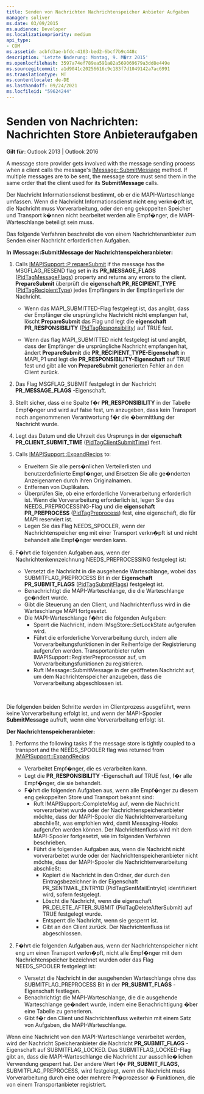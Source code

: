 ```yaml
---
title: Senden von Nachrichten Nachrichtenspeicher Anbieter Aufgaben
manager: soliver
ms.date: 03/09/2015
ms.audience: Developer
ms.localizationpriority: medium
api_type:
- COM
ms.assetid: acbfd3ae-bfdc-4103-bed2-6bcf7b9c448c
description: 'Letzte �nderung: Montag, 9. M�rz 2015'
ms.openlocfilehash: 3597a74ef789ea591a82a569069679a3dd8e449e
ms.sourcegitcommit: a1d9041c20256616c9c183f7d1049142a7ac6991
ms.translationtype: MT
ms.contentlocale: de-DE
ms.lasthandoff: 09/24/2021
ms.locfileid: "59624244"
---
```

# <a name="sending-messages-message-store-provider-tasks"></a>Senden von Nachrichten: Nachrichten Store Anbieteraufgaben

**Gilt für**: Outlook 2013 | Outlook 2016 
  
A message store provider gets involved with the message sending process when a client calls the message's [IMessage::SubmitMessage](imessage-submitmessage.md) method. If multiple messages are to be sent, the message store must send them in the same order that the client used for its **SubmitMessage** calls. 
  
Der Nachricht Informationsdienst bestimmt, ob er die MAPI-Warteschlange umfassen. Wenn die Nachricht Informationsdienst nicht eng verkn�pft ist, die Nachricht muss Vorverarbeitung, oder den eng gekoppelten Speicher und Transport k�nnen nicht bearbeitet werden alle Empf�nger, die MAPI-Warteschlange beteiligt sein muss. 
  
Das folgende Verfahren beschreibt die von einem Nachrichtenanbieter zum Senden einer Nachricht erforderlichen Aufgaben. 
  
**In IMessage::SubmitMessage der Nachrichtenspeicheranbieter:**
  
1. Calls [IMAPISupport::P repareSubmit](imapisupport-preparesubmit.md) if the message has the MSGFLAG_RESEND flag set in its **PR_MESSAGE_FLAGS** ([PidTagMessageFlags](pidtagmessageflags-canonical-property.md)) property and returns any errors to the client. **PrepareSubmit** überprüft die **eigenschaft PR_RECIPIENT_TYPE** ([PidTagRecipientType](pidtagrecipienttype-canonical-property.md)) jedes Empfängers in der Empfängerliste der Nachricht.
    
   - Wenn das MAPI_SUBMITTED-Flag festgelegt ist, das angibt, dass der Empfänger die ursprüngliche Nachricht nicht empfangen hat, löscht **PrepareSubmit** das Flag und legt die **eigenschaft PR_RESPONSIBILITY** ([PidTagResponsibility](pidtagresponsibility-canonical-property.md)) auf TRUE fest. 
    
   - Wenn das flag MAPI_SUBMITTED nicht festgelegt ist und angibt, dass der Empfänger die ursprüngliche Nachricht empfangen hat, ändert **PrepareSubmit** die **PR_RECIPIENT_TYPE-Eigenschaft** in MAPI_P1 und legt die **PR_RESPONSIBILITY-Eigenschaft** auf TRUE fest und gibt alle von **PrepareSubmit** generierten Fehler an den Client zurück. 
    
2. Das Flag MSGFLAG_SUBMIT festgelegt in der Nachricht **PR_MESSAGE_FLAGS** -Eigenschaft. 
    
3. Stellt sicher, dass eine Spalte f�r **PR_RESPONSIBILITY** in der Tabelle Empf�nger und wird auf false fest, um anzugeben, dass kein Transport noch angenommenen Verantwortung f�r die �bermittlung der Nachricht wurde. 
    
4. Legt das Datum und die Uhrzeit des Ursprungs in der **eigenschaft PR_CLIENT_SUBMIT_TIME** ([PidTagClientSubmitTime](pidtagclientsubmittime-canonical-property.md)) fest.
    
5. Calls [IMAPISupport::ExpandRecips](imapisupport-expandrecips.md) to: 
    
   - Erweitern Sie alle pers�nlichen Verteilerlisten und benutzerdefinierte Empf�nger, und Ersetzen Sie alle ge�nderten Anzeigenamen durch ihren Originalnamen.
   - Entfernen von Duplikaten.
   - Überprüfen Sie, ob eine erforderliche Vorverarbeitung erforderlich ist. Wenn die Vorverarbeitung erforderlich ist, legen Sie das NEEDS_PREPROCESSING-Flag und die **eigenschaft PR_PREPROCESS** ([PidTagPreprocess](pidtagpreprocess-canonical-property.md)) fest, eine eigenschaft, die für MAPI reserviert ist. 
   - Legen Sie das Flag NEEDS_SPOOLER, wenn der Nachrichtenspeicher eng mit einer Transport verkn�pft ist und nicht behandelt alle Empf�nger werden kann. 
    
6. F�hrt die folgenden Aufgaben aus, wenn der Nachrichtenkennzeichnung NEEDS_PREPROCESSING festgelegt ist:
    
   - Versetzt die Nachricht in die ausgehende Warteschlange, wobei das SUBMITFLAG_PREPROCESS Bit in der **Eigenschaft PR_SUBMIT_FLAGS** ([PidTagSubmitFlags](pidtagsubmitflags-canonical-property.md)) festgelegt ist.
   - Benachrichtigt die MAPI-Warteschlange, die die Warteschlange ge�ndert wurde.
   - Gibt die Steuerung an den Client, und Nachrichtenfluss wird in die Warteschlange MAPI fortgesetzt. 
   - Die MAPI-Warteschlange f�hrt die folgenden Aufgaben:
     - Sperrt die Nachricht, indem IMsgStore::SetLockState aufgerufen wird. 
     - Führt die erforderliche Vorverarbeitung durch, indem alle Vorverarbeitungsfunktionen in der Reihenfolge der Registrierung aufgerufen werden. Transportanbieter rufen IMAPISupport::RegisterPreprocessor auf, um Vorverarbeitungsfunktionen zu registrieren. 
     - Ruft IMessage::SubmitMessage in der geöffneten Nachricht auf, um dem Nachrichtenspeicher anzugeben, dass die Vorverarbeitung abgeschlossen ist.

<br/>

Die folgenden beiden Schritte werden im Clientprozess ausgeführt, wenn keine Vorverarbeitung erfolgt ist, und wenn der MAPI-Spooler **SubmitMessage** aufruft, wenn eine Vorverarbeitung erfolgt ist. 

**Der Nachrichtenspeicheranbieter:**

1. Performs the following tasks if the message store is tightly coupled to a transport and the NEEDS_SPOOLER flag was returned from [IMAPISupport::ExpandRecips](imapisupport-expandrecips.md):
    
   - Verarbeitet Empf�nger, die es verarbeiten kann.
   - Legt die **PR_RESPONSIBILITY** -Eigenschaft auf TRUE fest, f�r alle Empf�nger, die sie behandelt. 
   - F�hrt die folgenden Aufgaben aus, wenn alle Empf�nger zu diesem eng gekoppelten Store und Transport bekannt sind:
     - Ruft IMAPISupport::CompleteMsg auf, wenn die Nachricht vorverarbeitet wurde oder der Nachrichtenspeicheranbieter möchte, dass der MAPI-Spooler die Nachrichtenverarbeitung abschließt, was empfohlen wird, damit Messaging-Hooks aufgerufen werden können. Der Nachrichtenfluss wird mit dem MAPI-Spooler fortgesetzt, wie im folgenden Verfahren beschrieben.  
     - Führt die folgenden Aufgaben aus, wenn die Nachricht nicht vorverarbeitet wurde oder der Nachrichtenspeicheranbieter nicht möchte, dass der MAPI-Spooler die Nachrichtenverarbeitung abschließt:
       - Kopiert die Nachricht in den Ordner, der durch den Eintragsbezeichner in der Eigenschaft PR_SENTMAIL_ENTRYID (PidTagSentMailEntryId) identifiziert wird, sofern festgelegt.
       - Löscht die Nachricht, wenn die eigenschaft PR_DELETE_AFTER_SUBMIT (PidTagDeleteAfterSubmit) auf TRUE festgelegt wurde.
       - Entsperrt die Nachricht, wenn sie gesperrt ist.
       - Gibt an den Client zurück. Der Nachrichtenfluss ist abgeschlossen. 
   
2. F�hrt die folgenden Aufgaben aus, wenn der Nachrichtenspeicher nicht eng um einen Transport verkn�pft, nicht alle Empf�nger mit dem Nachrichtenspeicher bezeichnet wurden oder das Flag NEEDS_SPOOLER festgelegt ist:
    
   - Versetzt die Nachricht in der ausgehenden Warteschlange ohne das SUBMITFLAG_PREPROCESS Bit in der **PR_SUBMIT_FLAGS** -Eigenschaft festlegen. 
   - Benachrichtigt die MAPI-Warteschlange, die die ausgehende Warteschlange ge�ndert wurde, indem eine Benachrichtigung �ber eine Tabelle zu generieren. 
   - Gibt f�r den Client und Nachrichtenfluss weiterhin mit einem Satz von Aufgaben, die MAPI-Warteschlange.
    
Wenn eine Nachricht von den MAPI-Warteschlange verarbeitet werden, wird der Nachricht Speicheranbieter die Nachricht **PR_SUBMIT_FLAGS** -Eigenschaft auf SUBMITFLAG_LOCKED. Das SUBMITFLAG_LOCKED-Flag gibt an, dass die MAPI-Warteschlange die Nachricht zur ausschlie�lichen Verwendung gesperrt hat. Der andere Wert f�r **PR_SUBMIT_FLAGS,** SUBMITFLAG_PREPROCESS, wird festgelegt, wenn die Nachricht muss Vorverarbeitung durch eine oder mehrere Pr�prozessor � Funktionen, die von einem Transportanbieter registriert. 
  

